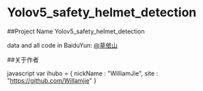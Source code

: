# Yolov5_safety_helmet_detection
##Project Name
Yolov5_safety_helmet_detection


data and all code in BaiduYun: [@草依山](http://weibo.com/ihubo)


##关于作者

javascript
var ihubo = {
  nickName  : "WilliamJie",
  site : "https://github.com/Willamjie"
}
